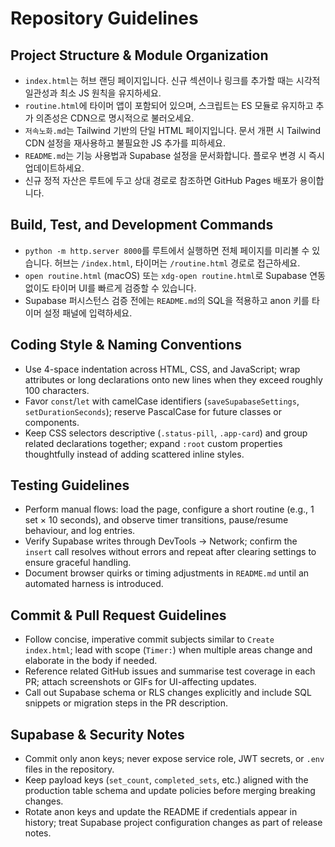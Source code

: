 # Repository Guidelines

## Project Structure & Module Organization
- `index.html`는 허브 랜딩 페이지입니다. 신규 섹션이나 링크를 추가할 때는 시각적 일관성과 최소 JS 원칙을 유지하세요.
- `routine.html`에 타이머 앱이 포함되어 있으며, 스크립트는 ES 모듈로 유지하고 추가 의존성은 CDN으로 명시적으로 불러오세요.
- `저속노화.md`는 Tailwind 기반의 단일 HTML 페이지입니다. 문서 개편 시 Tailwind CDN 설정을 재사용하고 불필요한 JS 추가를 피하세요.
- `README.md`는 기능 사용법과 Supabase 설정을 문서화합니다. 플로우 변경 시 즉시 업데이트하세요.
- 신규 정적 자산은 루트에 두고 상대 경로로 참조하면 GitHub Pages 배포가 용이합니다.

## Build, Test, and Development Commands
- `python -m http.server 8000`를 루트에서 실행하면 전체 페이지를 미리볼 수 있습니다. 허브는 `/index.html`, 타이머는 `/routine.html` 경로로 접근하세요.
- `open routine.html` (macOS) 또는 `xdg-open routine.html`로 Supabase 연동 없이도 타이머 UI를 빠르게 검증할 수 있습니다.
- Supabase 퍼시스턴스 검증 전에는 `README.md`의 SQL을 적용하고 anon 키를 타이머 설정 패널에 입력하세요.

## Coding Style & Naming Conventions
- Use 4-space indentation across HTML, CSS, and JavaScript; wrap attributes or long declarations onto new lines when they exceed roughly 100 characters.
- Favor `const`/`let` with camelCase identifiers (`saveSupabaseSettings`, `setDurationSeconds`); reserve PascalCase for future classes or components.
- Keep CSS selectors descriptive (`.status-pill`, `.app-card`) and group related declarations together; expand `:root` custom properties thoughtfully instead of adding scattered inline styles.

## Testing Guidelines
- Perform manual flows: load the page, configure a short routine (e.g., 1 set × 10 seconds), and observe timer transitions, pause/resume behaviour, and log entries.
- Verify Supabase writes through DevTools → Network; confirm the `insert` call resolves without errors and repeat after clearing settings to ensure graceful handling.
- Document browser quirks or timing adjustments in `README.md` until an automated harness is introduced.

## Commit & Pull Request Guidelines
- Follow concise, imperative commit subjects similar to `Create index.html`; lead with scope (`Timer:`) when multiple areas change and elaborate in the body if needed.
- Reference related GitHub issues and summarise test coverage in each PR; attach screenshots or GIFs for UI-affecting updates.
- Call out Supabase schema or RLS changes explicitly and include SQL snippets or migration steps in the PR description.

## Supabase & Security Notes
- Commit only anon keys; never expose service role, JWT secrets, or `.env` files in the repository.
- Keep payload keys (`set_count`, `completed_sets`, etc.) aligned with the production table schema and update policies before merging breaking changes.
- Rotate anon keys and update the README if credentials appear in history; treat Supabase project configuration changes as part of release notes.
